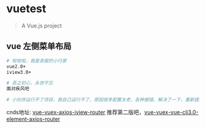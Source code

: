 # vuetest

> A Vue.js project

## vue 左侧菜单布局
``` bash
# 啦啦啦，我是卖报的小行家
vue2.0+
iview3.0+

# 吾之初心，永世不忘
面对疾风吧

# 小伙伴运行不了项目，我自己运行不了，原因很多配置太老，各种报错，解决了一下，重新提交了。

```

cnds地址: <a href='https://blog.csdn.net/qq_25252769/article/details/81328913'>vue-vuex-axios-iview-router</a>
推荐第二版吧，<a href='https://blog.csdn.net/qq_25252769/article/details/96476738'>vue-vuex-vue-cli3.0-element-axios-router</a>
